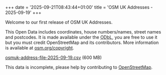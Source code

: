 +++
date = '2025-09-21T08:43:44+01:00'
title = 'OSM UK Addresses - 2025-09-19'
+++

Welcome to our first release of OSM UK Addresses.

This Open Data includes coordinates, house numbers/names, street names and postcodes.
It is made available under the <abbr title="Open Data Database License">ODbL</abbr>, you are free to use it but you must credit OpenStreetMap and its contributors.
More information is available at [osm.org/copyright](https://www.openstreetmap.org/copyright).

<a href="https://github.com/osm-uk/exports/releases/download/0/osmuk-address-file-2025-09-19.csv.zip">osmuk-address-file-2025-09-19.csv</a> (600 MB)

This data is incomplete, please help by contributing to [OpenStreetMap](https://www.openstreetmap.org/#map=6/53.24/-1.76).

